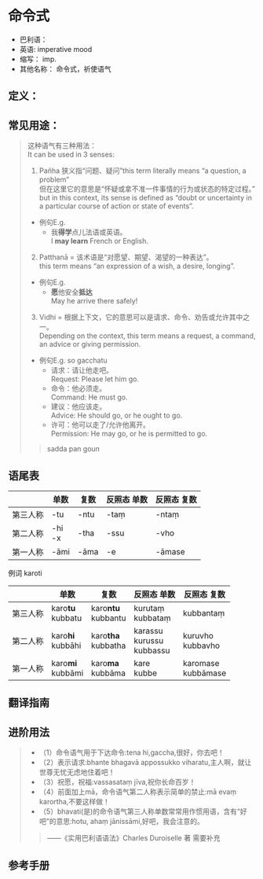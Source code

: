 # 命令式

* 巴利语： 
* 英语: imperative mood
* 缩写： imp.
* 其他名称： 命令式，祈使语气

## 定义：


## 常见用途：

>这种语气有三种用法：<br>It can be used in 3 senses:
>1. Pañha 狭义指“问题、疑问”this term literally means “a question, a problem”<br>
>但在这里它的意思是“怀疑或拿不准一件事情的行为或状态的特定过程。”<br>but in this context, its sense is defined as “doubt or uncertainty in a particular course of action or state of events”.
>- 例句E.g. 
>	- 我**得学**点儿法语或英语。<br>I **may learn** French or English.
>2. Patthanā = 该术语是“对愿望、期望、渴望的一种表达”。<br>this term means “an expression of a wish, a desire, longing”.
>- 例句E.g. 
>	- **愿**他安全**抵达**<br>May he arrive there safely!
>3. Vidhi = 根据上下文，它的意思可以是请求、命令、劝告或允许其中之一。<br>Depending on the context, this term means a request, a command, an advice or giving permission.
>- 例句E.g. so gacchatu
>	- 请求：请让他走吧。<br>Request: Please let him go.
>	- 命令：他必须走。<br>Command: He must go.
>	- 建议：他应该走。<br>Advice: He should go, or he ought to go.
>	- 许可：他可以走了/允许他离开。<br>Permission: He may go, or he is permitted to go.
>>sadda pan goun

## 语尾表

||单数|复数|反照态 单数|反照态 复数|
| -- | -- | -- | -- | -- |
|第三人称|-tu|-ntu|-taṃ|-ntaṃ|
|第二人称|-hi<br>-x|-tha|-ssu|-vho|
|第一人称|-āmi|-āma|-e|-āmase|


例词 karoti

||单数|复数|反照态 单数|反照态 复数|
| -- | -- | -- | -- | -- |
|第三人称|karo**tu**<br>kubbatu|karo**ntu**<br>kubbantu|kurutaṃ<br>kubbataṃ|kubbantaṃ|
|第二人称|karo**hi**<br>kubbāhi|karo**tha**<br>kubbatha|karassu<br>kurussu<br>kubbassu|kuruvho<br>kubbavho|
|第一人称|karo**mi**<br>kubbāmi|karo**ma**<br>kubbāma|kare<br>kubbe|karomase<br>kubbāmase|

## 翻译指南




## 进阶用法

>- （1）命令语气用于下达命令:tena hi,gaccha,很好，你去吧！
>- （2）表示请求:bhante bhagavā appossukko viharatu,主人啊，就让世尊无忧无虑地住着吧！
>- （3）祝愿，祝福:vassasataṃ jīva,祝你长命百岁！
>- （4）前面加上mā，命令语气第二人称表示简单的禁止:mā evaṃ karortha,不要这样做！
>- （5）bhavati(是)的命令语气第三人称单数常常用作惯用语，含有“好吧”的意思:hotu, ahaṃ jānissāmi,好吧，我会注意的。
>>——《实用巴利语语法》Charles Duroiselle 著
需要补充



## 参考手册

